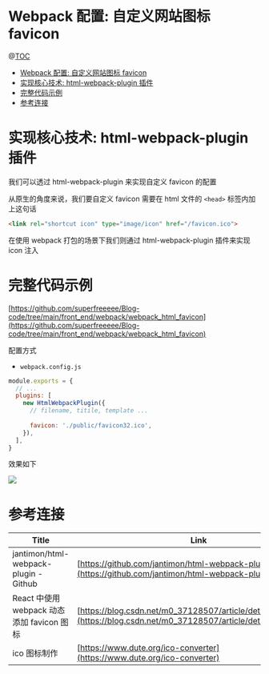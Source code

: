 # Webpack 配置: 自定义网站图标 favicon

@[TOC](文章目录)

<!-- TOC -->

- [Webpack 配置: 自定义网站图标 favicon](#webpack-配置-自定义网站图标-favicon)
- [实现核心技术: html-webpack-plugin 插件](#实现核心技术-html-webpack-plugin-插件)
- [完整代码示例](#完整代码示例)
- [参考连接](#参考连接)

<!-- /TOC -->

# 实现核心技术: html-webpack-plugin 插件

我们可以透过 html-webpack-plugin 来实现自定义 favicon 的配置

从原生的角度来说，我们要自定义 favicon 需要在 html 文件的 `<head>` 标签内加上这句话

```html
<link rel="shortcut icon" type="image/icon" href="/favicon.ico">
```

在使用 webpack 打包的场景下我们则通过 html-webpack-plugin 插件来实现 icon 注入

# 完整代码示例

[https://github.com/superfreeeee/Blog-code/tree/main/front_end/webpack/webpack_html_favicon](https://github.com/superfreeeee/Blog-code/tree/main/front_end/webpack/webpack_html_favicon)

配置方式

- `webpack.config.js`

```js
module.exports = {
  // ...
  plugins: [
    new HtmlWebpackPlugin({
      // filename, titile, template ...
      
      favicon: './public/favicon32.ico',
    }),
  ],
}
```

效果如下

![](https://picures.oss-cn-beijing.aliyuncs.com/img/webpack_html_favicon_1.png)

# 参考连接

| Title                                      | Link                                                                                                                     |
| ------------------------------------------ | ------------------------------------------------------------------------------------------------------------------------ |
| jantimon/html-webpack-plugin - Github      | [https://github.com/jantimon/html-webpack-plugin#options](https://github.com/jantimon/html-webpack-plugin#options)       |
| React 中使用 webpack 动态添加 favicon 图标 | [https://blog.csdn.net/m0_37128507/article/details/83269084](https://blog.csdn.net/m0_37128507/article/details/83269084) |
| ico 图标制作                               | [https://www.dute.org/ico-converter](https://www.dute.org/ico-converter)                                                 |
